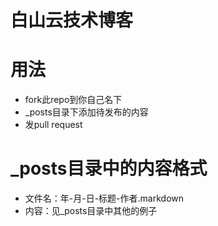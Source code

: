 # 白山云技术博客

# 用法

* fork此repo到你自己名下
* _posts目录下添加待发布的内容
* 发pull request

# _posts目录中的内容格式

* 文件名：年-月-日-标题-作者.markdown
* 内容：见_posts目录中其他的例子


